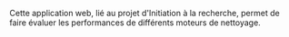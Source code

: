 Cette application web, lié au projet d'Initiation à la recherche, permet de faire évaluer les performances de différents moteurs de nettoyage.